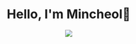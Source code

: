 <div align="center">

# Hello, I'm Mincheol👏

<img src="https://media1.giphy.com/media/vl7e9NcNQ38hJDyK3J/giphy.gif" />

</div>
